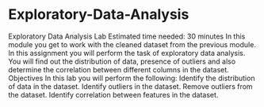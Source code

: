 # Exploratory-Data-Analysis
Exploratory Data Analysis Lab Estimated time needed: 30 minutes  In this module you get to work with the cleaned dataset from the previous module.  In this assignment you will perform the task of exploratory data analysis. You will find out the distribution of data, presence of outliers and also determine the correlation between different columns in the dataset.  Objectives In this lab you will perform the following:  Identify the distribution of data in the dataset.  Identify outliers in the dataset.  Remove outliers from the dataset.  Identify correlation between features in the dataset.
